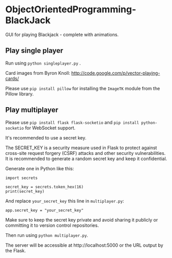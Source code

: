 # ObjectOrientedProgramming-BlackJack

GUI for playing Blackjack - complete with animations.

## Play single player
Run using `python singleplayer.py` . 

Card images from Byron Knoll: http://code.google.com/p/vector-playing-cards/

Please use `pip install pillow` for installing the `ImageTK` module from the Pillow library.

## Play multiplayer
Please use `pip install flask flask-socketio` and `pip install python-socketio` for WebSocket support. 

It's recommended to use a secret key.  

The SECRET_KEY is a security measure used in Flask to protect against cross-site request forgery (CSRF) attacks and other security vulnerabilities. It is recommended to generate a random secret key and keep it confidential.

Generate one in Python like this:

```
import secrets

secret_key = secrets.token_hex(16)
print(secret_key)
```

And replace `your_secret_key` this line in `multiplayer.py`:

```
app.secret_key = "your_secret_key"
```

Make sure to keep the secret key private and avoid sharing it publicly or committing it to version control repositories.

Then run using `python multiplayer.py`.

The server will be accessible at http://localhost:5000 or the URL output by the Flask. 
